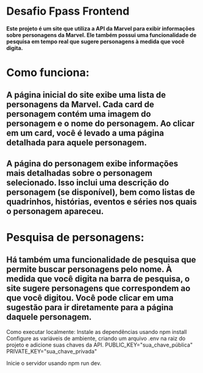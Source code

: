 # Desafio Fpass Frontend

#### Este projeto é um site que utiliza a API da Marvel para exibir informações sobre personagens da Marvel. Ele também possui uma funcionalidade de pesquisa em tempo real que sugere personagens à medida que você digita.

# Como funciona:

## A página inicial do site exibe uma lista de personagens da Marvel. Cada card de personagem contém uma imagem do personagem e o nome do personagem. Ao clicar em um card, você é levado a uma página detalhada para aquele personagem.

## A página do personagem exibe informações mais detalhadas sobre o personagem selecionado. Isso inclui uma descrição do personagem (se disponível), bem como listas de quadrinhos, histórias, eventos e séries nos quais o personagem apareceu.

# Pesquisa de personagens:
## Há também uma funcionalidade de pesquisa que permite buscar personagens pelo nome. À medida que você digita na barra de pesquisa, o site sugere personagens que correspondem ao que você digitou. Você pode clicar em uma sugestão para ir diretamente para a página daquele personagem.

Como executar localmente:
Instale as dependências usando npm install
Configure as variáveis de ambiente, criando um arquivo .env na raiz do projeto e adicione suas chaves da API.
PUBLIC_KEY="sua_chave_pública"
PRIVATE_KEY="sua_chave_privada"

Inicie o servidor usando npm run dev.
